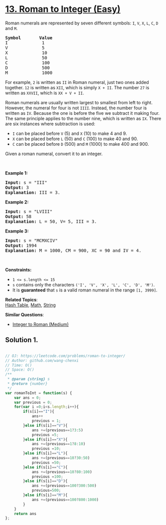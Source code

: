 # [13. Roman to Integer (Easy)](https://leetcode.com/problems/roman-to-integer/)

<p>Roman numerals are represented by seven different symbols:&nbsp;<code>I</code>, <code>V</code>, <code>X</code>, <code>L</code>, <code>C</code>, <code>D</code> and <code>M</code>.</p>

<pre><strong>Symbol</strong>       <strong>Value</strong>
I             1
V             5
X             10
L             50
C             100
D             500
M             1000</pre>

<p>For example,&nbsp;<code>2</code> is written as <code>II</code>&nbsp;in Roman numeral, just two ones added together. <code>12</code> is written as&nbsp;<code>XII</code>, which is simply <code>X + II</code>. The number <code>27</code> is written as <code>XXVII</code>, which is <code>XX + V + II</code>.</p>

<p>Roman numerals are usually written largest to smallest from left to right. However, the numeral for four is not <code>IIII</code>. Instead, the number four is written as <code>IV</code>. Because the one is before the five we subtract it making four. The same principle applies to the number nine, which is written as <code>IX</code>. There are six instances where subtraction is used:</p>

<ul>
	<li><code>I</code> can be placed before <code>V</code> (5) and <code>X</code> (10) to make 4 and 9.&nbsp;</li>
	<li><code>X</code> can be placed before <code>L</code> (50) and <code>C</code> (100) to make 40 and 90.&nbsp;</li>
	<li><code>C</code> can be placed before <code>D</code> (500) and <code>M</code> (1000) to make 400 and 900.</li>
</ul>

<p>Given a roman numeral, convert it to an integer.</p>

<p>&nbsp;</p>
<p><strong>Example 1:</strong></p>

<pre><strong>Input:</strong> s = "III"
<strong>Output:</strong> 3
<strong>Explanation:</strong> III = 3.
</pre>

<p><strong>Example 2:</strong></p>

<pre><strong>Input:</strong> s = "LVIII"
<strong>Output:</strong> 58
<strong>Explanation:</strong> L = 50, V= 5, III = 3.
</pre>

<p><strong>Example 3:</strong></p>

<pre><strong>Input:</strong> s = "MCMXCIV"
<strong>Output:</strong> 1994
<strong>Explanation:</strong> M = 1000, CM = 900, XC = 90 and IV = 4.
</pre>

<p>&nbsp;</p>
<p><strong>Constraints:</strong></p>

<ul>
	<li><code>1 &lt;= s.length &lt;= 15</code></li>
	<li><code>s</code> contains only&nbsp;the characters <code>('I', 'V', 'X', 'L', 'C', 'D', 'M')</code>.</li>
	<li>It is <strong>guaranteed</strong>&nbsp;that <code>s</code> is a valid roman numeral in the range <code>[1, 3999]</code>.</li>
</ul>


**Related Topics**:  
[Hash Table](https://leetcode.com/tag/hash-table/), [Math](https://leetcode.com/tag/math/), [String](https://leetcode.com/tag/string/)

**Similar Questions**:
* [Integer to Roman (Medium)](https://leetcode.com/problems/integer-to-roman/)

## Solution 1.

```js

// OJ: https://leetcode.com/problems/roman-to-integer/
// Author: github.com/wang-chenxi
// Time: O()
// Space: O()
/**
 * @param {string} s
 * @return {number}
 */
var romanToInt = function(s) {
    var ans = 0;
    var previous = 0;
    for(var i =0;i<s.length;i++){
        if(s[i]=="I"){
            ans++
            previous = 1;
        }else if(s[i]=="V"){
            ans +=(previous==1?3:5)
            previous =5;
        }else if(s[i]=="X"){
            ans +=(previous==1?8:10)
            previous =10;
        }else if(s[i]=="L"){
            ans +=(previous==10?30:50)
            previous =50;
        }else if(s[i]=="C"){
            ans +=(previous==10?80:100)
            previous =100;
        }else if(s[i]=="D"){
            ans +=(previous==100?300:500)
            previous=500;
        }else if(s[i]=="M"){
            ans +=(previous==100?800:1000)
        }
    }
    return ans
};

```